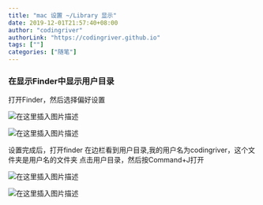 ```yaml
---
title: "mac 设置 ~/Library 显示"
date: 2019-12-01T21:57:40+08:00
author: "codingriver"
authorLink: "https://codingriver.github.io"
tags: [""]
categories: ["随笔"]
---
```


<!--more-->


### 在显示Finder中显示用户目录
打开Finder，然后选择偏好设置
  
  

![在这里插入图片描述](https://cdn.jsdelivr.net/gh/codingriver/cdn/20181219130222103.png)  

  
  

![在这里插入图片描述](https://cdn.jsdelivr.net/gh/codingriver/cdn/20181219130252354.png)  


设置完成后，打开finder 在边栏看到用户目录,我的用户名为codingriver，这个文件夹是用户名的文件夹
点击用户目录，然后按Command+J打开
  
  

![在这里插入图片描述](https://cdn.jsdelivr.net/gh/codingriver/cdn/20181219133933507.png)  

  
  

![在这里插入图片描述](https://cdn.jsdelivr.net/gh/codingriver/cdn/20181219133734900.png)  


